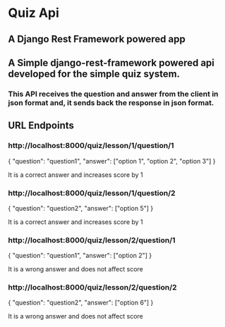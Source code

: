 # Quiz Api

## A Django Rest Framework powered app

## A Simple django-rest-framework powered api developed for the simple quiz system. 

### This API receives the question and answer from the client in json format and, it sends back the response in json format.  

## URL Endpoints

### http://localhost:8000/quiz/lesson/1/question/1

{
  "question": "question1",
  "answer": ["option 1", "option 2", "option 3"]
}

It is a correct answer and increases score by 1

### http://localhost:8000/quiz/lesson/1/question/2

{
  "question": "question2",
  "answer": ["option 5"]
}

It is a correct answer and increases score by 1

### http://localhost:8000/quiz/lesson/2/question/1

{
  "question": "question1",
  "answer": ["option 2"]
}

It is a wrong answer and does not affect score

### http://localhost:8000/quiz/lesson/2/question/2

{
 "question": "question2",
 "answer": ["option 6"]
}

It is a wrong answer and does not affect score




